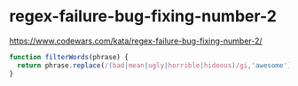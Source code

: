 # regex-failure-bug-fixing-number-2
https://www.codewars.com/kata/regex-failure-bug-fixing-number-2/


```javascript
function filterWords(phrase) {
  return phrase.replace(/(bad|mean|ugly|horrible|hideous)/gi,'awesome');
}
```
